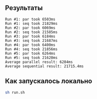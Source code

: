 ## Результаты
```
Run #1: par took 6503ms
Run #1: seq took 21829ms
Run #2: par took 6069ms
Run #2: seq took 21585ms
Run #3: par took 6184ms
Run #3: seq took 21687ms
Run #4: par took 6400ms
Run #4: seq took 21856ms
Run #5: par took 6264ms
Run #5: seq took 21620ms
Average parallel result: 6284ms
Average sequential result: 21715.4ms
```

## Как запускалось локально

```bash
sh run.sh
```